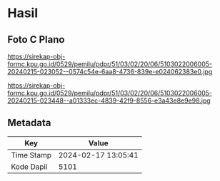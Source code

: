 # Hasil

## Foto C Plano

https://sirekap-obj-formc.kpu.go.id/0529/pemilu/pdpr/51/03/02/20/06/5103022006005-20240215-023052--0574c54e-6aa8-4736-839e-e024062383e0.jpg

https://sirekap-obj-formc.kpu.go.id/0529/pemilu/pdpr/51/03/02/20/06/5103022006005-20240215-023448--a01333ec-4839-42f9-8556-e3a43e8e9e98.jpg


## Metadata

| Key        | Value               |
| ---------- | ------------------- |
| Time Stamp | 2024-02-17 13:05:41 |
| Kode Dapil | 5101                |



